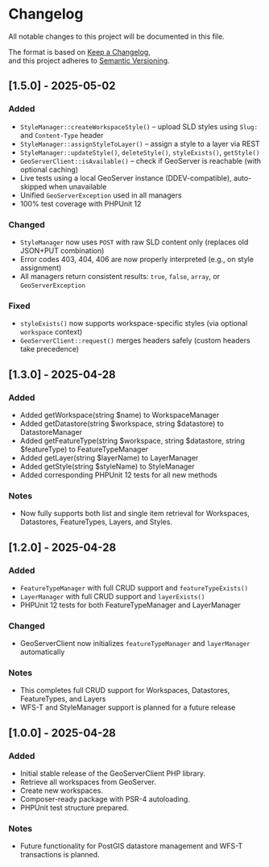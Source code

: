 # Changelog

All notable changes to this project will be documented in this file.

The format is based on [Keep a Changelog](https://keepachangelog.com/en/1.0.0/),  
and this project adheres to [Semantic Versioning](https://semver.org/spec/v2.0.0.html).

## [1.5.0] - 2025-05-02

### Added
- `StyleManager::createWorkspaceStyle()` – upload SLD styles using `Slug:` and `Content-Type` header
- `StyleManager::assignStyleToLayer()` – assign a style to a layer via REST
- `StyleManager::updateStyle()`, `deleteStyle()`, `styleExists()`, `getStyle()`
- `GeoServerClient::isAvailable()` – check if GeoServer is reachable (with optional caching)
- Live tests using a local GeoServer instance (DDEV-compatible), auto-skipped when unavailable
- Unified `GeoServerException` used in all managers
- 100% test coverage with PHPUnit 12

### Changed
- `StyleManager` now uses `POST` with raw SLD content only (replaces old JSON+PUT combination)
- Error codes 403, 404, 406 are now properly interpreted (e.g., on style assignment)
- All managers return consistent results: `true`, `false`, `array`, or `GeoServerException`

### Fixed
- `styleExists()` now supports workspace-specific styles (via optional `workspace` context)
- `GeoServerClient::request()` merges headers safely (custom headers take precedence)

## [1.3.0] - 2025-04-28
### Added
- Added getWorkspace(string $name) to WorkspaceManager
- Added getDatastore(string $workspace, string $datastore) to DatastoreManager
- Added getFeatureType(string $workspace, string $datastore, string $featureType) to FeatureTypeManager
- Added getLayer(string $layerName) to LayerManager
- Added getStyle(string $styleName) to StyleManager
- Added corresponding PHPUnit 12 tests for all new methods

### Notes
- Now fully supports both list and single item retrieval for Workspaces, Datastores, FeatureTypes, Layers, and Styles.

## [1.2.0] - 2025-04-28
### Added
- `FeatureTypeManager` with full CRUD support and `featureTypeExists()`
- `LayerManager` with full CRUD support and `layerExists()`
- PHPUnit 12 tests for both FeatureTypeManager and LayerManager

### Changed
- GeoServerClient now initializes `featureTypeManager` and `layerManager` automatically

### Notes
- This completes full CRUD support for Workspaces, Datastores, FeatureTypes, and Layers
- WFS-T and StyleManager support is planned for a future release

## [1.0.0] - 2025-04-28
### Added
- Initial stable release of the GeoServerClient PHP library.
- Retrieve all workspaces from GeoServer.
- Create new workspaces.
- Composer-ready package with PSR-4 autoloading.
- PHPUnit test structure prepared.

### Notes
- Future functionality for PostGIS datastore management and WFS-T transactions is planned.
